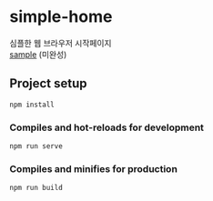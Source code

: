 # simple-home
심플한 웹 브라우저 시작페이지  
[sample](https://codepen.io/leegeunhyeok/pen/qggXQZ) (미완성)

## Project setup
```
npm install
```

### Compiles and hot-reloads for development
```
npm run serve
```

### Compiles and minifies for production
```
npm run build
```
